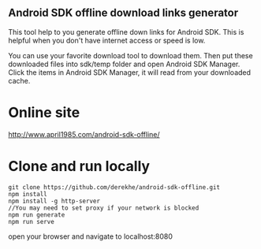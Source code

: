 Android SDK offline download links generator
--------------------------------------------
This tool help to you generate offline down links for Android SDK. This is helpful when you don't have internet access or speed is low.

You can use your favorite download tool to download them. Then put these downloaded files into sdk/temp folder and open Android SDK Manager. Click the items in Android SDK Manager, it will read from your downloaded cache.

# Online site
http://www.april1985.com/android-sdk-offline/


# Clone and run locally

```
git clone https://github.com/derekhe/android-sdk-offline.git
npm install
npm install -g http-server
//You may need to set proxy if your network is blocked
npm run generate
npm run serve
```

open your browser and navigate to localhost:8080
